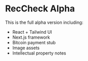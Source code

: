 # RecCheck Alpha

This is the full alpha version including:
- React + Tailwind UI
- Next.js framework
- Bitcoin payment stub
- Image assets
- Intellectual property notes
